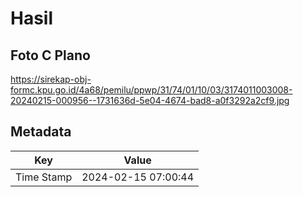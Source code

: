 # Hasil

## Foto C Plano

https://sirekap-obj-formc.kpu.go.id/4a68/pemilu/ppwp/31/74/01/10/03/3174011003008-20240215-000956--1731636d-5e04-4674-bad8-a0f3292a2cf9.jpg


## Metadata

| Key        | Value               |
| ---------- | ------------------- |
| Time Stamp | 2024-02-15 07:00:44 |



